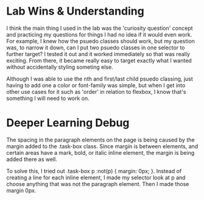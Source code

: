 # Lab Wins & Understanding
I think the main thing I used in the lab was the 'curiosity question' concept and practicing my questions for things I had no idea if it would even work. For example, I knew how the psuedo classes should work, but my question was, to narrow it down, can I put two psuedo classes in one selector to further target? I tested it out and it worked immediately so that was really exciting. From there, it became really easy to target exactly what I wanted without accidentally styling someting else.

Although I was able to use the nth and first/last child psuedo classing, just having to add one a color or font-family was simple, but when I get into other use cases for it such as 'order' in relation to flexbox, I know that's something I will need to work on.

# Deeper Learning Debug
The spacing in the paragraph elements on the page is being caused by the margin added to the .task-box class. Since margin is between elements, and certain areas have a mark, bold, or italic inline element, the margin is being added there as well.

To solve this, I tried out .task-box p :not(p) {
    margin: 0px;
}.
Instead of creating a line for each inline element, I made my selector look at p and choose anything that was not the paragraph element. Then I made those margin 0px.